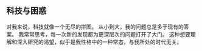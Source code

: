 ## 科技与困惑

对我来说，科技就像一个无尽的拼图。
从小到大，我的问题总是多于现有的答案。
我常常思考，每一次新的发现都为更深层次的问题打开了大门。
这种想要理解和深入研究的渴望，似乎是我性格中的一种常态，与我所处的时代无关。
